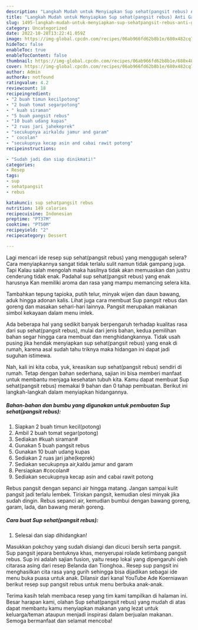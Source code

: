 ```yaml
---
description: "Langkah Mudah untuk Menyiapkan Sup sehat(pangsit rebus) Anti Gagal"
title: "Langkah Mudah untuk Menyiapkan Sup sehat(pangsit rebus) Anti Gagal"
slug: 1495-langkah-mudah-untuk-menyiapkan-sup-sehatpangsit-rebus-anti-gagal
category: Uncategorized
date: 2022-10-28T13:22:41.059Z
image: https://img-global.cpcdn.com/recipes/06ab966fd62b8b1e/680x482cq70/sup-sehatpangsit-rebus-foto-resep-utama.jpg
hideToc: false
enableToc: true
enableTocContent: false
thumbnail: https://img-global.cpcdn.com/recipes/06ab966fd62b8b1e/680x482cq70/sup-sehatpangsit-rebus-foto-resep-utama.jpg
cover: https://img-global.cpcdn.com/recipes/06ab966fd62b8b1e/680x482cq70/sup-sehatpangsit-rebus-foto-resep-utama.jpg
author: Admin
authorAv: notfound
ratingvalue: 4.2
reviewcount: 18
recipeingredient:
- "2 buah timun kecilpotong"
- "2 buah tomat segarpotong"
- " kuah siraman"
- "5 buah pangsit rebus"
- "10 buah udang kupas"
- "2 ruas jari jahekeprek"
- "secukupnya airkaldu jamur and garam"
- " cocolan"
- "secukupnya kecap asin and cabai rawit potong"
recipeinstructions:

- "Sudah jadi dan siap dinikmati!"
categories:
- Resep
tags:
- sup
- sehatpangsit
- rebus

katakunci: sup sehatpangsit rebus 
nutrition: 149 calories
recipecuisine: Indonesian
preptime: "PT37M"
cooktime: "PT50M"
recipeyield: "2"
recipecategory: Dessert

---
```



Lagi mencari ide resep sup sehat(pangsit rebus) yang menggugah selera? Cara menyiapkannya sangat tidak terlalu sulit namun tidak gampang juga. Tapi Kalau salah mengolah maka hasilnya tidak akan memuaskan dan justru cenderung tidak enak. Padahal sup sehat(pangsit rebus) yang enak harusnya Kan memiliki aroma dan rasa yang mampu memancing selera kita.


Tambahkan tepung tapioka, putih telur, minyak wijen dan daun bawang, aduk hingga adonan kalis. Lihat juga cara membuat Sup pangsit rebus dan goreng dan masakan sehari-hari lainnya. Pangsit merupakan makanan simbol kekayaan dalam menu imlek.

Ada beberapa hal yang sedikit banyak berpengaruh terhadap kualitas rasa dari sup sehat(pangsit rebus), mulai dari jenis bahan, kedua pemilihan bahan segar hingga cara membuat dan menghidangkannya. Tidak usah pusing jika hendak menyiapkan sup sehat(pangsit rebus) yang enak di rumah, karena asal sudah tahu triknya maka hidangan ini dapat jadi suguhan istimewa.


Nah, kali ini kita coba, yuk, kreasikan sup sehat(pangsit rebus) sendiri di rumah. Tetap dengan bahan sederhana, sajian ini bisa memberi manfaat untuk membantu menjaga kesehatan tubuh kita. Kamu dapat membuat Sup sehat(pangsit rebus) memakai 9 bahan dan 0 tahap pembuatan. Berikut ini langkah-langkah dalam menyiapkan hidangannya.

<!--inarticleads1-->

##### Bahan-bahan dan bumbu yang digunakan untuk pembuatan Sup sehat(pangsit rebus):

1. Siapkan 2 buah timun kecil(potong)
1. Ambil 2 buah tomat segar(potong)
1. Sediakan  #kuah siraman#
1. Gunakan 5 buah pangsit rebus
1. Gunakan 10 buah udang kupas
1. Sediakan 2 ruas jari jahe(keprek)
1. Sediakan secukupnya air,kaldu jamur and garam
1. Persiapkan  #cocolan#
1. Sediakan secukupnya kecap asin and cabai rawit potong


Rebus pangsit dengan sepanci air hingga matang. Jangan sampai kulit pangsit jadi terlalu lembek. Tiriskan pangsit, kemudian olesi minyak jika sudah dingin. Rebus sepanci air, kemudian bumbui dengan bawang goreng, garam, lada, dan bawang merah goreng. 

<!--inarticleads2-->

##### Cara buat Sup sehat(pangsit rebus):


1. Selesai dan siap dihidangkan!

Masukkan pokchoy yang sudah disiangi dan dicuci bersih serta pangsit. Sup pangsit jepara bentuknya khas, menyerupai rolade ketimbang pangsit rebus. Sup ini adalah sajian fusion, yaitu resep lokal yang dipengaruhi oleh citarasa asing dari resep Belanda dan Tionghoa.. Resep sup pangsit ini menghasilkan cita rasa yang gurih sehingga bisa dijadikan sebagai ide menu buka puasa untuk anak. Dilansir dari kanal YouTube Ade Koerniawan berikut resep sup pangsit rebus untuk menu berbuka anak-anak. 

Terima kasih telah membaca resep yang tim kami tampilkan di halaman ini. Besar harapan kami, olahan Sup sehat(pangsit rebus) yang mudah di atas dapat membantu kamu menyiapkan makanan yang lezat untuk keluarga/teman ataupun menjadi inspirasi dalam berjualan makanan. Semoga bermanfaat dan selamat mencoba!
